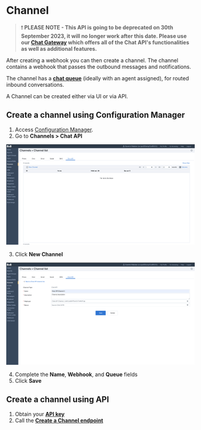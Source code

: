 # Channel

> ❗️ **PLEASE NOTE - This API is going to be deprecated on 30th September 2023, it will no longer work after this date. Please use our [Chat Gateway](/actions-events/docs/chat-gateway) which offers all of the Chat API's functionalities as well as additional features.**
>
>

After creating a webhook you can then create a channel. The channel contains a webhook that passes the outbound messages and notifications.

The channel has a **[chat queue](https://support.8x8.com/cloud-contact-center/virtual-contact-center/administrators/how-to-create-inbound-queue-8x8-contact-center)** (ideally with an agent assigned), for routed inbound conversations.

A Channel can be created either via UI or via API.

## Create a channel using Configuration Manager

1. Access [Configuration Manager](https://docs.8x8.com/8x8WebHelp/VCC/configuration-manager-general/content/cfgoverview.htm).
2. Go to **Channels > Chat API**

![image](../images/Screenshot_2021-07-07_at_11.51.29.png "Screenshot 2021-07-07 at 11.51.29.png")

3. Click **New Channel**

![image](../images/Screenshot_2021-07-07_at_11.52.01.png "Screenshot 2021-07-07 at 11.52.01.png")

4. Complete the **Name**, **Webhook**, and **Queue** fields
5. Click **Save**

## Create a channel using API

1. Obtain your **[API key](/contactcenter/v2.0/docs/api-key)**
2. Call the **[Create a Channel endpoint](/contactcenter/reference/createchatapichannel)**
